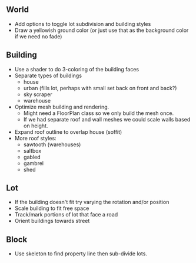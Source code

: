 ## World

- Add options to toggle lot subdivision and building styles
- Draw a yellowish ground color (or just use that as the background color if we need no fade)

## Building

- Use a shader to do 3-coloring of the building faces
- Separate types of buildings
  - house
  - urban (fills lot, perhaps with small set back on front and back?)
  - sky scraper
  - warehouse
- Optimize mesh building and rendering.
  - Might need a FloorPlan class so we only build the mesh once.
  - If we had separate roof and wall meshes we could scale walls based on height.
- Expand roof outline to overlap house (soffit)
- More roof styles:
  - sawtooth (warehouses)
  - saltbox
  - gabled
  - gambrel
  - shed

## Lot

- If the building doesn't fit try varying the rotation and/or position 
- Scale building to fit free space
- Track/mark portions of lot that face a road
- Orient buildings towards street

## Block

- Use skeleton to find property line then sub-divide lots.

